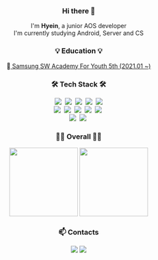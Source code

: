 <h3 align="center"> Hi there 👋</h3>

<p align="center">
    I'm <b>Hyein</b>, a junior AOS developer<br/>
   I'm currently studying Android, Server and CS
</p>

<h3 align="center">💡 Education 💡</h3>
<p align="center">
 🏫<a href="https://www.ssafy.com/ksp/jsp/swp/swpMain.jsp"> Samsung SW Academy For Youth 5th (2021.01 ~)</a><br>
</p>

<h3 align="center">🛠 Tech Stack 🛠</h3>
<p align="center">
  <img src="https://img.shields.io/badge/Java-ED8B00?style=flat-square&logo=java&logoColor=white"/>&nbsp 
  <img src="https://img.shields.io/badge/Javascript-fcd12a?style=flat-square&logo=javascript&logoColor=white"/>&nbsp 
  <img src="https://img.shields.io/badge/Kotlin-0095D5?&style=flat-square&logo=kotlin&logoColor=white"/>&nbsp 
  <img src="https://img.shields.io/badge/C%2B%2B-00599C?style=flat-square&logo=c%2B%2B&logoColor=white"/>&nbsp 
  <img src="https://img.shields.io/badge/Python-3776AB?style=flat-square&logo=python&logoColor=white"/> <br/>
  <img src="https://img.shields.io/badge/firebase-ffca28?style=flat-square&logo=firebase&logoColor=black"/>&nbsp 
  <img src="https://img.shields.io/badge/MySQL-00000F?style=flat-square&logo=mysql&logoColor=white"/>&nbsp 
  <img src="https://img.shields.io/badge/Spring-6DB33F?style=flat-square&logo=spring&logoColor=white"/>&nbsp 
  <img src="https://img.shields.io/badge/SpringBoot-6DB33F?style=flat-square&logo=Spring&logoColor=white"/>&nbsp 
  <img src="https://img.shields.io/badge/Vue.js-35495E?style=flat-square&logo=vuedotjs&logoColor=4FC08D"/>&nbsp
  <br/>
  <img src="https://img.shields.io/badge/Android_Studio-3DDC84?style=flat-square&logo=android-studio&logoColor=white"/>&nbsp
  <img src="https://img.shields.io/badge/RASPBERRY%20PI-C51A4A.svg?&style=flat-square&logo=raspberry%20pi&logoColor=white"/>&nbsp
  <br/>
  
</p>

<h3 align="center">👩‍💻 Overall 👩‍💻</h3>
<p align="center">
  <img src="https://github-readme-stats.vercel.app/api/top-langs/?username=haileyHi&layout=compact&hide=TSQL&theme=chartreuse-white" height="160">
  <img src="https://github-readme-stats.vercel.app/api?username=haileyHi&count_private=true&show_icons=true&&theme=chartreuse-white&include_all_commits=true" height="160">
</p>

<h3 align="center"> 📫 Contacts </h3>
<p align="center"> 
  <a href="mailto:haileyhi14@gmail.com"><img src="https://img.shields.io/badge/-haileyhi14@gmail.com-D14836?style=for-the-badge&logo=Gmail&logoColor=white"/></a>
  <a href="https://www.instagram.com/hyein.s_world/"><img src="https://img.shields.io/badge/-hyein.s__world-E4405F?style=for-the-badge&logo=Instagram&logoColor=white"/></a>
</p>
<!--
**haileyHi/haileyHi** is a ✨ _special_ ✨ repository because its `README.md` (this file) appears on your GitHub profile.

Here are some ideas to get you started:

- 🔭 I’m currently working on ...
- 🌱 I’m currently learning ...
- 👯 I’m looking to collaborate on ...
- 🤔 I’m looking for help with ...
- 💬 Ask me about ...
- 📫 How to reach me: ...
- 😄 Pronouns: ...
- ⚡ Fun fact: ...
-->
